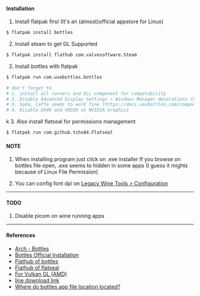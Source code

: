 #### Installation

1. Install flatpak first (It's an (almost)official appstore for Linux)

```sh
$ flatpak install bottles
```

2. Install steam to get GL Supported
```sh
$ flatpak install flathub com.valvesoftware.Steam
```

2. Install bottles with flatpak

```sh
$ flatpak run com.usebottles.bottles

# don't forget to 
# 1. install all runners and DLL component for compatability
# 2. Disable Advanced Display Settings > Windows Manager decorations (bug with picom)
# 3. Soda, Caffe seems to work fine (https://docs.usebottles.com/components/runners)
# 4. Disable DXVK and VKD3D on NVIDIA Graphics
```
k
3. Also install flatseal for permissions management

```sh
$ flatpak run com.github.tchx84.Flatseal
```

#### NOTE

1. When installing program just click on .exe installer
If you browse on bottles file open, .exe seems to hidden in some apps
(I guess it mights because of Linux File Permission)

2. You can config font dpi on [Legacy Wine Tools > Configuration](https://askubuntu.com/questions/1313791/how-to-increase-font-size-globally-for-programs-running-on-wine-in-ubuntu-20-10)

---

#### TODO

1. Disable picom on wine running apps

---

#### References

- [Arch - Bottles](https://wiki.archlinux.org/title/Bottles)
- [Bottles Official Installation](https://docs.usebottles.com/getting-started/installation)
- [Flathub of bottles](https://flathub.org/apps/com.usebottles.bottles)
- [Flathub of flatseal](https://flathub.org/apps/com.github.tchx84.Flatseal)
- [For Vulkan GL (AMD)](https://wiki.archlinux.org/title/Vulkan)
- [line download link](https://software.thaiware.com/download.php?id=9498)
- [Where do bottles app file location located?](https://www.reddit.com/r/linux_gaming/comments/xanzzv/comment/inuk2jl/?utm_source=share&utm_medium=web3x&utm_name=web3xcss&utm_term=1&utm_content=share_button)
